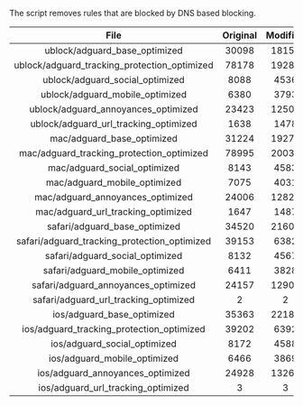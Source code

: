 The script removes rules that are blocked by DNS based blocking.


| File | Original | Modified |
|:----:|:-----:|:-----:|
| ublock/adguard_base_optimized | 30098 | 18151 |
| ublock/adguard_tracking_protection_optimized | 78178 | 19285 |
| ublock/adguard_social_optimized | 8088 | 4536 |
| ublock/adguard_mobile_optimized | 6380 | 3793 |
| ublock/adguard_annoyances_optimized | 23423 | 12506 |
| ublock/adguard_url_tracking_optimized | 1638 | 1478 |
| mac/adguard_base_optimized | 31224 | 19277 |
| mac/adguard_tracking_protection_optimized | 78995 | 20033 |
| mac/adguard_social_optimized | 8143 | 4583 |
| mac/adguard_mobile_optimized | 7075 | 4031 |
| mac/adguard_annoyances_optimized | 24006 | 12827 |
| mac/adguard_url_tracking_optimized | 1647 | 1487 |
| safari/adguard_base_optimized | 34520 | 21609 |
| safari/adguard_tracking_protection_optimized | 39153 | 6382 |
| safari/adguard_social_optimized | 8132 | 4567 |
| safari/adguard_mobile_optimized | 6411 | 3828 |
| safari/adguard_annoyances_optimized | 24157 | 12901 |
| safari/adguard_url_tracking_optimized | 2 | 2 |
| ios/adguard_base_optimized | 35363 | 22189 |
| ios/adguard_tracking_protection_optimized | 39202 | 6392 |
| ios/adguard_social_optimized | 8172 | 4588 |
| ios/adguard_mobile_optimized | 6466 | 3869 |
| ios/adguard_annoyances_optimized | 24928 | 13263 |
| ios/adguard_url_tracking_optimized | 3 | 3 |